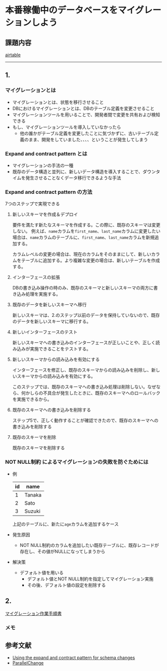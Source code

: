 # 本番稼働中のデータベースをマイグレーションしよう

## 課題内容

[airtable](https://airtable.com/appWjizyFJue33ycs/tblTnXBXFOYJ0J7lZ/viwyi8muFtWUlhNKG/recic3eCyBrLZpyGU?blocks=hide)

---

## 1. 
### マイグレーションとは
- マイグレーションとは、状態を移行させること
- DBにおけるマイグレーションとは、DBのテーブル定義を変更させること
- マイグレーションツールを用いることで、開発者間で変更を共有および検知できる
- もし、マイグレーションツールを導入していなかったら
  - 他の誰かがテーブル定義を変更したことに気づかずに、古いテーブル定義のまま、開発をしていました、、、、ということが発生してしまう

### Expand and contract pattern とは
- マイグレーションの手法の一種
- 既存のデータ構造と並列に、新しいデータ構造を導入することで、ダウンタイムを発生させることなくデータ移行できるような手法

### Expand and contract pattern の方法
7つのステップで実現できる
1. 新しいスキーマを作成＆デプロイ

    要件を満たす新たなスキーマを作成する。この際に、既存のスキーマは変更しない。
    例えば、`name`カラムを`first_name`、`last_name`カラムに変更したい場合は、`name`カラムのテーブルに、`first_name`、`last_name`カラムを新規追加する。
    
    カラムレベルの変更の場合は、現在のカラムをそのままにして、新しいカラムをテーブルに追加する。より複雑な変更の場合は、新しいテーブルを作成する。

2. インターフェースの拡張

    DBの書き込み操作の時のみ、既存のスキーマと新しいスキーマの両方に書き込み処理を実施する。

3. 既存のデータを新しいスキーマへ移行

    新しいスキーマは、2.のステップ以前のデータを保持していないので、既存のデータを新しいスキーマに移行する。

4. 新しいインターフェースのテスト

    新しいスキーマへの書き込みのインターフェースが正しいことや、正しく読み込みが実施できることをテストする。

5. 新しいスキーマからの読み込みを有効にする

    インターフェースを修正し、既存のスキーマからの読み込みを削除し、新しいスキーマからの読み込みを有効にする。
    
    このステップでは、既存のスキーマへの書き込み処理は削除しない。なぜなら、何かしらの不具合が発生したときに、既存のスキーマへのロールバックを実施できるから。

6. 既存のスキーマへの書き込みを削除する

    ステップ5で、正しく動作することが確認できたので、既存のスキーマへの書き込みを削除する

7. 既存のスキーマを削除

    既存のスキーマを削除する

### NOT NULL制約 によるマイグレーションの失敗を防ぐためには
- 例
    
    |id|name  |
    |--|------|
    |1 |Tanaka|
    |2 |Sato  |
    |3 |Suzuki|

    上記のテーブルに、新たに`age`カラムを追加するケース

- 発生原因
  - NOT NULL制約のカラムを追加したい既存テーブルに、既存レコードが存在し、その値がNULLになってしまうから
- 解決策
  - デフォルト値を用いる
    - デフォルト値とNOT NULL制約を指定してマイグレーション実施
    - その後、デフォルト値の設定を削除する

## 2.

[マイグレーション作業手順書](https://docs.google.com/spreadsheets/d/1_MFLtiKTnepBzQI-dwWzFbOj8CGLAEYetMLf_x4gKjQ/edit#gid=0)


### メモ
## 参考文献
- [Using the expand and contract pattern for schema changes](https://www.prisma.io/dataguide/types/relational/expand-and-contract-pattern)
- [ParallelChange](https://martinfowler.com/bliki/ParallelChange.html)